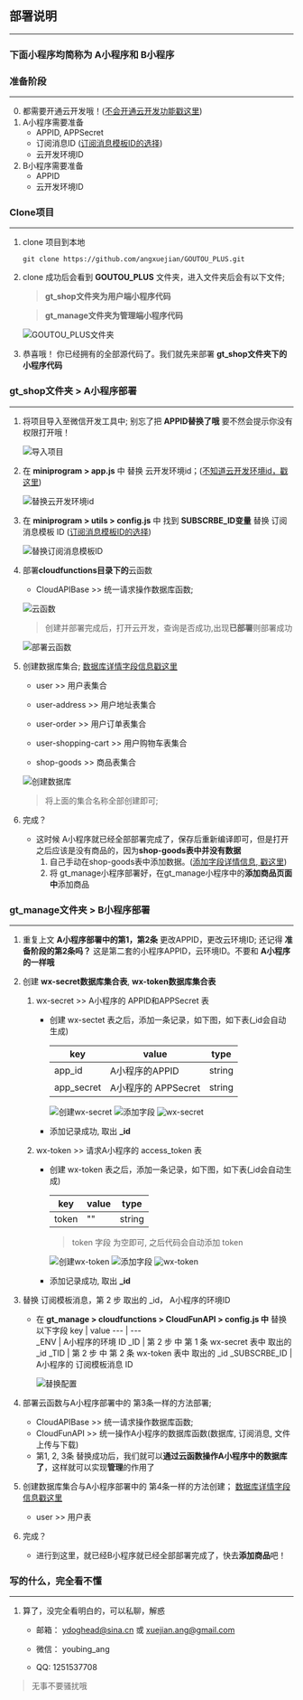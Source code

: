 ## 部署说明
---
### 下面小程序均简称为 A小程序和 B小程序
### 准备阶段
---
0. 都需要开通云开发哦！([不会开通云开发功能戳这里](./wxCloudDevelopment))
1. A小程序需要准备
    - APPID, APPSecret
    - 订阅消息ID ([订阅消息模板ID的选择](./wxSubscribeMessage.md))
    - 云开发环境ID
2. B小程序需要准备
    - APPID
    - 云开发环境ID


### Clone项目
---
1. clone 项目到本地
    ```
    git clone https://github.com/angxuejian/GOUTOU_PLUS.git
    ```
2. clone 成功后会看到 **GOUTOU_PLUS** 文件夹，进入文件夹后会有以下文件;
    > **gt_shop文件夹为用户端小程序代码**

    > **gt_manage文件夹为管理端小程序代码**

    ![GOUTOU_PLUS文件夹](./img/a.png)

5. 恭喜哦！ 你已经拥有的全部源代码了。我们就先来部署 **gt_shop文件夹下的小程序代码**

### gt_shop文件夹 > A小程序部署
---
1. 将项目导入至微信开发工具中; 别忘了把 **APPID替换了哦** 要不然会提示你没有权限打开哦！

    ![导入项目](./img/d.png)

2. 在 **miniprogram > app.js** 中 替换 云开发环境id；([不知道云开发环境id，戳这里](./wxCloudDevelopment))

    ![替换云开发环境id](./img/g.png)

3. 在 **miniprogram > utils > config.js** 中 找到 **SUBSCRBE_ID变量** 替换 订阅消息模板 ID ([订阅消息模板ID的选择](./wxSubscribeMessage))

    ![替换订阅消息模板ID](./img/o.png)

4. 部署**cloudfunctions目录下的**云函数
    - CloudAPIBase >> 统一请求操作数据库函数; 

    ![云函数](./img/h.png)

    > 创建并部署完成后，打开云开发，查询是否成功,出现**已部署**则部署成功

    ![部署云函数](./img/i.png)

5. 创建数据库集合; [数据库详情字段信息戳这里](./wxDatabaseInfo)
    - user               >> 用户表集合

    - user-address       >> 用户地址表集合
    - user-order         >> 用户订单表集合
    - user-shopping-cart >> 用户购物车表集合
    - shop-goods         >> 商品表集合

    ![创建数据库](./img/j.png)

    > 将上面的集合名称全部创建即可; 

6. 完成？
    - 这时候 A小程序就已经全部部署完成了，保存后重新编译即可，但是打开之后应该是没有商品的，因为**shop-goods表中并没有数据**
        1. 自己手动在shop-goods表中添加数据。([添加字段详情信息, 戳这里]())
        2. 将 gt_manage小程序部署好，在gt_manage小程序中的**添加商品页面中**添加商品

### gt_manage文件夹 > B小程序部署
----

1. 重复上文 **A小程序部署中的第1，第2条**  更改APPID，更改云环境ID; 还记得 **准备阶段的第2条吗？** 这是第二套的小程序APPID，云环境ID。不要和 **A小程序的一样哦**

2. 创建 **wx-secret数据库集合表**,  **wx-token数据库集合表**
    1. wx-secret >> A小程序的 APPID和APPSecret 表
        - 创建 wx-sectet 表之后，添加一条记录，如下图，如下表(_id会自动生成)

            key       | value               | type  
            ---       | ---                 | ---   
            app_id    | A小程序的APPID       | string
            app_secret| A小程序的 APPSecret  | string 
            
            ![创建wx-secret](./img/s.png)
            ![添加字段](./img/u.png)
            ![wx-secret](./img/p.png)
        - 添加记录成功, 取出 **_id**

    2. wx-token >> 请求A小程序的 access_token 表
        - 创建 wx-token 表之后，添加一条记录，如下图，如下表(_id会自动生成)
          
          key       | value| type  
          ---       | ---  | ---   
          token     | ""   | string

            > token 字段 为空即可, 之后代码会自动添加 token

            ![创建wx-token](./img/t.png)
            ![添加字段](./img/v.png)
            ![wx-token](./img/q.png)
        - 添加记录成功, 取出 **_id**

3. 替换 订阅模板消息，第 2 步 取出的 _id， A小程序的环境ID

    - 在 **gt_manage > cloudfunctions > CloudFunAPI > config.js 中** 替换以下字段
        key          | value
        ---          | ---  
        _ENV         | A小程序的环境 ID
        _ID          | 第 2 步 中 第 1 条 wx-secret 表中 取出的 _id
        _TID         | 第 2 步 中 第 2 条 wx-token 表中 取出的 _id
        _SUBSCRBE_ID | A小程序的 订阅模板消息 ID

        ![替换配置](./img/r.png)

4. 部署云函数与A小程序部署中的 第3条一样的方法部署; 
    - CloudAPIBase >> 统一请求操作数据库函数;
    - CloudFunAPI >> 统一操作A小程序的数据库函数(数据库, 订阅消息, 文件上传与下载)
    - 第1, 2, 3条 替换成功后，我们就可以**通过云函数操作A小程序中的数据库了**，这样就可以实现**管理**的作用了

5. 创建数据库集合与A小程序部署中的 第4条一样的方法创建； [数据库详情字段信息戳这里](./wxDatabaseInfo)
    - user >> 用户表

4. 完成？
    - 进行到这里，就已经B小程序就已经全部部署完成了，快去**添加商品**吧！


### 写的什么，完全看不懂
---
1. 算了，没完全看明白的，可以私聊，解惑

    - 邮箱： ydoghead@sina.cn 或 xuejian.ang@gmail.com

    - 微信： youbing_ang
    
    - QQ:   1251537708

> 无事不要骚扰哦
